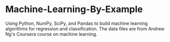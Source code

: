 # Machine-Learning-By-Example
Using Python, NumPy, SciPy, and Pandas to build machine learning algorithms for regression and classification.
The data files are from Andrew Ng's Coursera course on machine learning.
